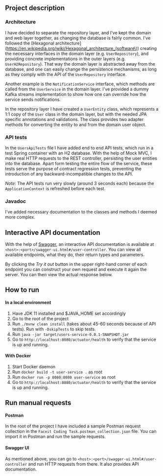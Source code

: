 ## Project description

### Architecture
I have decided to separate the repository layer, and I've kept the domain 
and web layer together, as changing the database is fairly common. I've 
followed the [Hexagonal architecture](https://en.wikipedia.org/wiki/Hexagonal_architecture_(software\))
creating the necessary interfaces in the domain layer (e.g. `UserRepository`),
and providing concrete implementations in the outer layers (e.g. `UserH2Repository`).
That way the domain layer is abstracted away from the database, and one can
easily change the persistence mechanisms, as long as they comply with the API 
of the `UserRepository` interface. 

Another example is the `NotificationService` interface, which methods are 
called from the `UserService` in the domain layer. I've provided a dummy Kafka
streams implementation to show how one can override how the service sends
notifications.  

In the repository layer I have created a `UserEntity` class, which represents
a 1:1 copy of the `User` class in the domain layer, but with the needed JPA
specific annotations and validations. The class provides two adapter methods for 
converting the entity to and from the domain user object.

### API tests
In the `UsersApiTests` file I have added end to end API tests, which run in a 
test Spring container with an H2 database. With the help of Mock MVC, I make
real HTTP requests to the REST controller, persisting the user entities into the
database. Apart form testing the entire flow of the service, these tests serve
the purpose of contract regression tests, preventing the introduction of any
backward-incompatible changes to the API.

_Note_: The API tests run very slowly (around 3 seconds each) because the
`ApplicationContext` is refreshed before each test.

### Javadoc
I've added necessary documentation to the classes and methods I deemed more
complex.


## Interactive API documentation
With the help of [Swagger](https://swagger.io/), an interactive API documentation
is available at `<host>:<port>/swagger-ui.html#/user-controller`. You can view
all available endpoints, what they do, their return types and parameters.

By clicking the _Try it out_ button in the upper right-hand corner of each endpoint
you can construct your own request and execute it again the server. You can then view
the actual response below. 


## How to run

#### In a local environment
1. Have JDK 11 installed and $JAVA_HOME set accordingly
2. Go to the root of the project
3. Run `./mvnw clean install` (takes about 45-60 seconds 
because of API tests). Run with `-DskipTests` to skip tests.
4. Run `java -jar target/users-service-0.0.1-SNAPSHOT.jar`
5. Go to `http://localhost:8080/actuator/health` to verify
that the service is up and running.


#### With Docker
1. Start Docker daemon
2. Run `docker build -t user-service .` as root
3. Run `docker run -p 8080:8080 user-service` as root
4. Go to `http://localhost:8080/actuator/health` to verify
that the service is up and running.


## Run manual requests

#### Postman
In the root of the project I have included a sample Postman
request collection in the `Faceit Coding Task.postman_collection.json`
file. You can import it in Postman and run the sample requests.

#### Swagger UI
As mentioned above, you can go to `<host>:<port>/swagger-ui.html#/user-controller`
and run HTTP requests from there. It also provides API documentation.
